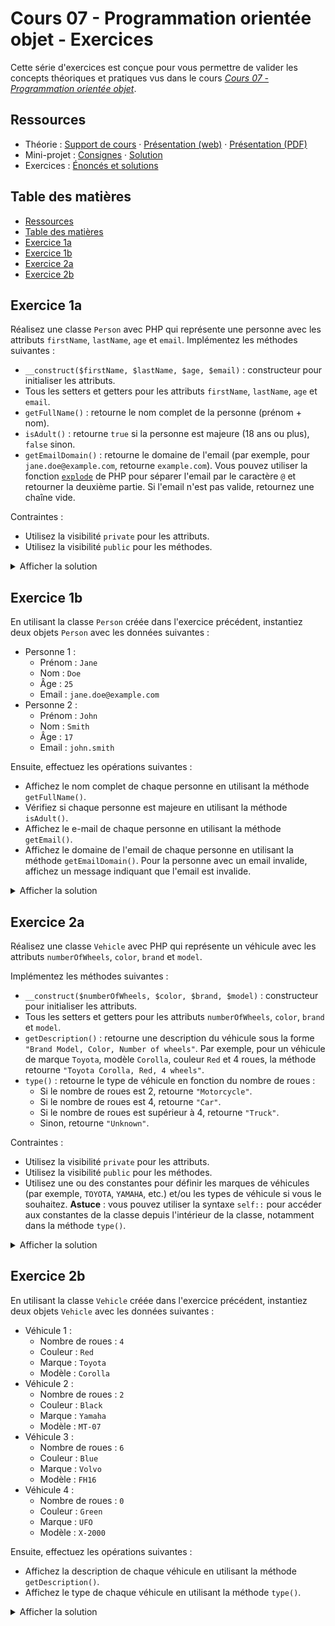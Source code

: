 # Cours 07 - Programmation orientée objet - Exercices

Cette série d'exercices est conçue pour vous permettre de valider les concepts
théoriques et pratiques vus dans le cours
_[Cours 07 - Programmation orientée objet](../01-theorie/README.md)_.

## Ressources

- Théorie : [Support de cours](../01-theorie/README.md) ·
  [Présentation (web)](https://heig-vd-progserv1-course.github.io/heig-vd-progserv1-course/07-programmation-orientee-objet/01-theorie/index.html)
  ·
  [Présentation (PDF)](https://heig-vd-progserv1-course.github.io/heig-vd-progserv1-course/07-programmation-orientee-objet/01-theorie/07-programmation-orientee-objet-presentation.pdf)
- Mini-projet : [Consignes](../02-mini-project/README.md) ·
  [Solution](../02-mini-project/solution/)
- Exercices : [Énoncés et solutions](../03-exercices/README.md)

## Table des matières

- [Ressources](#ressources)
- [Table des matières](#table-des-matières)
- [Exercice 1a](#exercice-1a)
- [Exercice 1b](#exercice-1b)
- [Exercice 2a](#exercice-2a)
- [Exercice 2b](#exercice-2b)

## Exercice 1a

Réalisez une classe `Person` avec PHP qui représente une personne avec les
attributs `firstName`, `lastName`, `age` et `email`. Implémentez les méthodes
suivantes :

- `__construct($firstName, $lastName, $age, $email)` : constructeur pour
  initialiser les attributs.
- Tous les setters et getters pour les attributs `firstName`, `lastName`, `age`
  et `email`.
- `getFullName()` : retourne le nom complet de la personne (prénom + nom).
- `isAdult()` : retourne `true` si la personne est majeure (18 ans ou plus),
  `false` sinon.
- `getEmailDomain()` : retourne le domaine de l'email (par exemple, pour
  `jane.doe@example.com`, retourne `example.com`). Vous pouvez utiliser la
  fonction [`explode`](https://www.php.net/manual/fr/function.explode.php) de
  PHP pour séparer l'email par le caractère `@` et retourner la deuxième partie.
  Si l'email n'est pas valide, retournez une chaîne vide.

Contraintes :

- Utilisez la visibilité `private` pour les attributs.
- Utilisez la visibilité `public` pour les méthodes.

<details>
<summary>Afficher la solution</summary>

```php
<?php

class Person {
    private $firstName;
    private $lastName;
    private $age;
    private $email;

    public function __construct($firstName, $lastName, $age, $email) {
        $this->firstName = $firstName;
        $this->lastName = $lastName;
        $this->age = $age;
        $this->email = $email;
    }

    public function getFirstName() {
        return $this->firstName;
    }

    public function setFirstName($firstName) {
        $this->firstName = $firstName;
    }

    public function getLastName() {
        return $this->lastName;
    }

    public function setLastName($lastName) {
        $this->lastName = $lastName;
    }

    public function getAge() {
        return $this->age;
    }

    public function setAge($age) {
        $this->age = $age;
    }

    public function getEmail() {
        return $this->email;
    }

    public function setEmail($email) {
        if (filter_var($email, FILTER_VALIDATE_EMAIL)) {
            $this->email = $email;
        }
    }

    public function getFullName() {
        return "{$this->firstName} {$this->lastName}";
    }

    public function isAdult() {
        return $this->age >= 18;
    }

    public function getEmailDomain() {
        $parts = explode('@', $this->email);

        if (count($parts) == 2) {
            return $parts[1];
        }

        return '';
    }
}
```

</details>

## Exercice 1b

En utilisant la classe `Person` créée dans l'exercice précédent, instantiez deux
objets `Person` avec les données suivantes :

- Personne 1 :
  - Prénom : `Jane`
  - Nom : `Doe`
  - Âge : `25`
  - Email : `jane.doe@example.com`
- Personne 2 :
  - Prénom : `John`
  - Nom : `Smith`
  - Âge : `17`
  - Email : `john.smith`

Ensuite, effectuez les opérations suivantes :

- Affichez le nom complet de chaque personne en utilisant la méthode
  `getFullName()`.
- Vérifiez si chaque personne est majeure en utilisant la méthode `isAdult()`.
- Affichez le e-mail de chaque personne en utilisant la méthode `getEmail()`.
- Affichez le domaine de l'email de chaque personne en utilisant la méthode
  `getEmailDomain()`. Pour la personne avec un email invalide, affichez un
  message indiquant que l'email est invalide.

<details>
<summary>Afficher la solution</summary>

```php
<?php

class Person {
    private $firstName;
    private $lastName;
    private $age;
    private $email;

    public function __construct($firstName, $lastName, $age, $email) {
        $this->firstName = $firstName;
        $this->lastName = $lastName;
        $this->age = $age;
        $this->email = $email;
    }

    public function getFirstName() {
        return $this->firstName;
    }

    public function setFirstName($firstName) {
        $this->firstName = $firstName;
    }

    public function getLastName() {
        return $this->lastName;
    }

    public function setLastName($lastName) {
        $this->lastName = $lastName;
    }

    public function getAge() {
        return $this->age;
    }

    public function setAge($age) {
        $this->age = $age;
    }

    public function getEmail() {
        return $this->email;
    }

    public function setEmail($email) {
        if (filter_var($email, FILTER_VALIDATE_EMAIL)) {
            $this->email = $email;
        }
    }

    public function getFullName() {
        return "{$this->firstName} {$this->lastName}";
    }

    public function isAdult() {
        return $this->age >= 18;
    }

    public function getEmailDomain() {
        $parts = explode('@', $this->email);

        if (count($parts) == 2) {
            return $parts[1];
        }

        return '';
    }
}

$janeDoe = new Person('Jane', 'Doe', 25, 'jane.doe@example.com');
$johnSmith = new Person('John', 'Smith', 17, 'john.smith');

echo "Full Name: " . $janeDoe->getFullName() . "<br>";
echo "Is Adult: " . ($janeDoe->isAdult() ? 'Yes' : 'No') . "<br>";
echo "Email: " . $janeDoe->getEmail() . "<br>";

$janeDoeEmailDomain = $janeDoe->getEmailDomain();

if (empty($janeDoeEmailDomain)) {
    $janeDoeEmailDomain = 'Invalid';
}
echo "Email Domain: " . $janeDoeEmailDomain . "<br>";

echo "Full Name: " . $johnSmith->getFullName() . "<br>";
echo "Is Adult: " . ($johnSmith->isAdult() ? 'Yes' : 'No') . "<br>";
echo "Email: " . $johnSmith->getEmail() . "<br>";

$johnSmithEmailDomain = $johnSmith->getEmailDomain();

if (empty($johnSmithEmailDomain)) {
    $johnSmithEmailDomain = 'Invalid';
}
echo "Email Domain: " . $johnSmithEmailDomain . "<br>";
```

</details>

## Exercice 2a

Réalisez une classe `Vehicle` avec PHP qui représente un véhicule avec les
attributs `numberOfWheels`, `color`, `brand` et `model`.

Implémentez les méthodes suivantes :

- `__construct($numberOfWheels, $color, $brand, $model)` : constructeur pour
  initialiser les attributs.
- Tous les setters et getters pour les attributs `numberOfWheels`, `color`,
  `brand` et `model`.
- `getDescription()` : retourne une description du véhicule sous la forme
  `"Brand Model, Color, Number of wheels"`. Par exemple, pour un véhicule de
  marque `Toyota`, modèle `Corolla`, couleur `Red` et 4 roues, la méthode
  retourne `"Toyota Corolla, Red, 4 wheels"`.
- `type()` : retourne le type de véhicule en fonction du nombre de roues :
  - Si le nombre de roues est 2, retourne `"Motorcycle"`.
  - Si le nombre de roues est 4, retourne `"Car"`.
  - Si le nombre de roues est supérieur à 4, retourne `"Truck"`.
  - Sinon, retourne `"Unknown"`.

Contraintes :

- Utilisez la visibilité `private` pour les attributs.
- Utilisez la visibilité `public` pour les méthodes.
- Utilisez une ou des constantes pour définir les marques de véhicules (par
  exemple, `TOYOTA`, `YAMAHA`, etc.) et/ou les types de véhicule si vous le
  souhaitez. **Astuce** : vous pouvez utiliser la syntaxe `self::` pour accéder
  aux constantes de la classe depuis l'intérieur de la classe, notamment dans la
  méthode `type()`.

<details>
<summary>Afficher la solution</summary>

```php
<?php
class Vehicle {
    const BRAND_TOYOTA = 'Toyota';
    const BRAND_YAMAHA = 'Yamaha';
    const BRAND_VOLVO = 'Volvo';

    const TYPE_CAR = 'Car';
    const TYPE_MOTORCYCLE = 'Motorcycle';
    const TYPE_TRUCK = 'Truck';
    const TYPE_UNKNOWN = 'Unknown';

    private $numberOfWheels;
    private $color;
    private $brand;
    private $model;

    public function __construct($numberOfWheels, $color, $brand, $model) {
        $this->numberOfWheels = $numberOfWheels;
        $this->color = $color;
        $this->brand = $brand;
        $this->model = $model;
    }

    public function getNumberOfWheels() {
        return $this->numberOfWheels;
    }

    public function setNumberOfWheels($numberOfWheels) {
        $this->numberOfWheels = $numberOfWheels;
    }

    public function getColor() {
        return $this->color;
    }

    public function setColor($color) {
        $this->color = $color;
    }

    public function getBrand() {
        return $this->brand;
    }

    public function setBrand($brand) {
        $this->brand = $brand;
    }

    public function getModel() {
        return $this->model;
    }

    public function setModel($model) {
        $this->model = $model;
    }

    public function getDescription() {
        return "$this->brand $this->model, $this->color, $this->numberOfWheels wheels";
    }

    public function type() {
        if ($this->numberOfWheels == 2) {
            return self::TYPE_MOTORCYCLE;
        } elseif ($this->numberOfWheels == 4) {
            return self::TYPE_CAR;
        } elseif ($this->numberOfWheels > 4) {
            return self::TYPE_TRUCK;
        } else {
            return self::TYPE_UNKNOWN;
        }
    }
}
```

</details>

## Exercice 2b

En utilisant la classe `Vehicle` créée dans l'exercice précédent, instantiez
deux objets `Vehicle` avec les données suivantes :

- Véhicule 1 :
  - Nombre de roues : `4`
  - Couleur : `Red`
  - Marque : `Toyota`
  - Modèle : `Corolla`
- Véhicule 2 :
  - Nombre de roues : `2`
  - Couleur : `Black`
  - Marque : `Yamaha`
  - Modèle : `MT-07`
- Véhicule 3 :
  - Nombre de roues : `6`
  - Couleur : `Blue`
  - Marque : `Volvo`
  - Modèle : `FH16`
- Véhicule 4 :
  - Nombre de roues : `0`
  - Couleur : `Green`
  - Marque : `UFO`
  - Modèle : `X-2000`

Ensuite, effectuez les opérations suivantes :

- Affichez la description de chaque véhicule en utilisant la méthode
  `getDescription()`.
- Affichez le type de chaque véhicule en utilisant la méthode `type()`.

<details>
<summary>Afficher la solution</summary>

```php
<?php
class Vehicle {
    const BRAND_TOYOTA = 'Toyota';
    const BRAND_YAMAHA = 'Yamaha';
    const BRAND_VOLVO = 'Volvo';

    const TYPE_CAR = 'Car';
    const TYPE_MOTORCYCLE = 'Motorcycle';
    const TYPE_TRUCK = 'Truck';
    const TYPE_UNKNOWN = 'Unknown';

    private $numberOfWheels;
    private $color;
    private $brand;
    private $model;

    public function __construct($numberOfWheels, $color, $brand, $model) {
        $this->numberOfWheels = $numberOfWheels;
        $this->color = $color;
        $this->brand = $brand;
        $this->model = $model;
    }

    public function getNumberOfWheels() {
        return $this->numberOfWheels;
    }

    public function setNumberOfWheels($numberOfWheels) {
        $this->numberOfWheels = $numberOfWheels;
    }

    public function getColor() {
        return $this->color;
    }

    public function setColor($color) {
        $this->color = $color;
    }

    public function getBrand() {
        return $this->brand;
    }

    public function setBrand($brand) {
        $this->brand = $brand;
    }

    public function getModel() {
        return $this->model;
    }

    public function setModel($model) {
        $this->model = $model;
    }

    public function getDescription() {
        return "$this->brand $this->model, $this->color, $this->numberOfWheels wheels";
    }

    public function type() {
        if ($this->numberOfWheels == 2) {
            return self::TYPE_MOTORCYCLE;
        } elseif ($this->numberOfWheels == 4) {
            return self::TYPE_CAR;
        } elseif ($this->numberOfWheels > 4) {
            return self::TYPE_TRUCK;
        } else {
            return self::TYPE_UNKNOWN;
        }
    }
}

$toyota = new Vehicle(4, 'Red', Vehicle::BRAND_TOYOTA, 'Corolla');
$yamaha = new Vehicle(2, 'Black', Vehicle::BRAND_YAMAHA, 'MT-07');
$volvo = new Vehicle(6, 'Blue', Vehicle::BRAND_VOLVO, 'FH16');
$ufo = new Vehicle(0, 'Green', 'UFO', 'X-2000');

echo $toyota->getDescription() . " - Type: " . $toyota->type() . "<br>";
echo $yamaha->getDescription() . " - Type: " . $yamaha->type() . "<br>";
echo $volvo->getDescription() . " - Type: " . $volvo->type() . "<br>";
echo $ufo->getDescription() . " - Type: " . $ufo->type() . "<br>";
```

</details>
